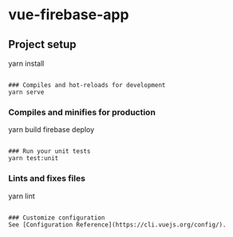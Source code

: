 # vue-firebase-app

## Project setup
yarn install
```

### Compiles and hot-reloads for development
yarn serve
```

### Compiles and minifies for production
yarn build
firebase deploy
```

### Run your unit tests
yarn test:unit
```

### Lints and fixes files
yarn lint
```

### Customize configuration
See [Configuration Reference](https://cli.vuejs.org/config/).


